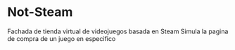 # Not-Steam
Fachada de tienda virtual de videojuegos basada en Steam
Simula la pagina de compra de un juego en especifico
